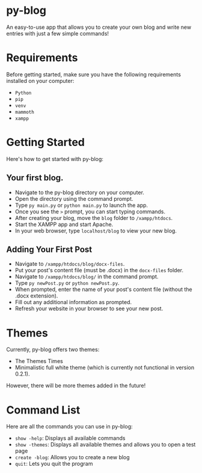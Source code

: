 py-blog
===========

An easy-to-use app that allows you to create your own blog and write new entries with just a few simple commands!

# Requirements
Before getting started, make sure you have the following requirements installed on your computer:
- `Python`
- `pip`
- `venv`
- `mammoth`
- `xampp`

# Getting Started
Here's how to get started with py-blog:
## Your first blog.
- Navigate to the py-blog directory on your computer.
- Open the directory using the command prompt.
- Type `py main.py` or `python main.py` to launch the app.
- Once you see the `>` prompt, you can start typing commands.
- After creating your blog, move the `blog` folder to `/xampp/htdocs`.
- Start the XAMPP app and start Apache.
- In your web browser, type `localhost/blog` to view your new blog.

## Adding Your First Post
- Navigate to `/xampp/htdocs/blog/docx-files`.
- Put your post's content file (must be .docx) in the `docx-files` folder.
- Navigate to `/xampp/htdocs/blog/` in the command prompt.
- Type `py newPost.py` or `python newPost.py`.
- When prompted, enter the name of your post's content file (without the .docx extension).
- Fill out any additional information as prompted.
- Refresh your website in your browser to see your new post.

# Themes
Currently, py-blog offers two themes:
- The Themes Times
- Minimalistic full white theme (which is currently not functional in version 0.2.1).

However, there will be more themes added in the future!

# Command List
Here are all the commands you can use in py-blog:
- `show -help`: Displays all available commands
- `show -themes`: Displays all available themes and allows you to open a test page
- `create -blog`: Allows you to create a new blog
- `quit`: Lets you quit the program

